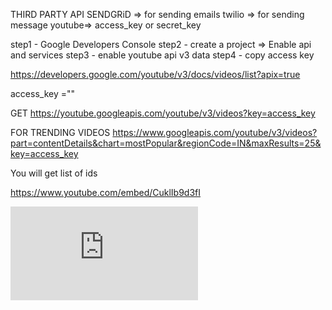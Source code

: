 
THIRD PARTY API
SENDGRiD => for sending emails
twilio => for sending message
youtube=> access_key or secret_key

step1 - Google Developers Console
step2 - create a project => Enable api and services
step3 - enable youtube api v3 data
step4 - copy access key

https://developers.google.com/youtube/v3/docs/videos/list?apix=true

access_key =""


GET https://youtube.googleapis.com/youtube/v3/videos?key=access_key


FOR TRENDING VIDEOS
https://www.googleapis.com/youtube/v3/videos?part=contentDetails&chart=mostPopular&regionCode=IN&maxResults=25&key=access_key


You will get list of ids

https://www.youtube.com/embed/CuklIb9d3fI

<iframe src='https://www.youtube.com/embed/E7wJTI-1dvQ'
        frameborder='0'
        allow='autoplay; encrypted-media'
        allowfullscreen
        title='video'
/>